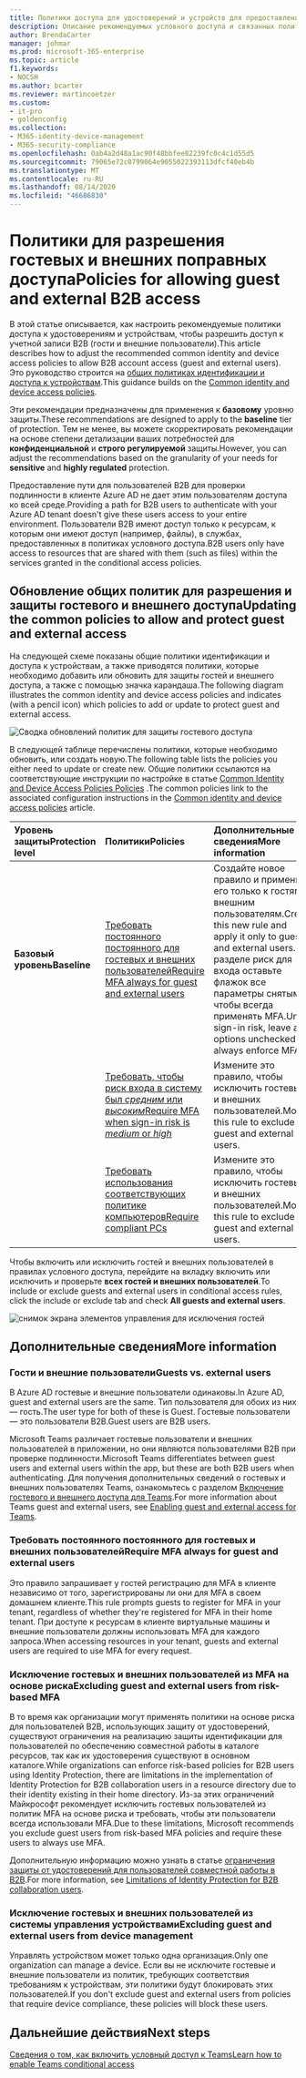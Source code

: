 ```yaml
---
title: Политики доступа для удостоверений и устройств для предоставления гостевых и внешних беснет прав доступа — Microsoft 365 для предприятий | Документы Майкрософт
description: Описание рекомендуемых условного доступа и связанных политик для защиты доступа гостей и внешних пользователей.
author: BrendaCarter
manager: johmar
ms.prod: microsoft-365-enterprise
ms.topic: article
f1.keywords:
- NOCSH
ms.author: bcarter
ms.reviewer: martincoetzer
ms.custom:
- it-pro
- goldenconfig
ms.collection:
- M365-identity-device-management
- M365-security-compliance
ms.openlocfilehash: 0ab4a2d48a1ac90f48bbfee82239fc0c4c1d55d5
ms.sourcegitcommit: 79065e72c0799064e9055022393113dfcf40eb4b
ms.translationtype: MT
ms.contentlocale: ru-RU
ms.lasthandoff: 08/14/2020
ms.locfileid: "46686830"
---
```

# <a name="policies-for-allowing-guest-and-external-b2b-access"></a><span data-ttu-id="60305-103">Политики для разрешения гостевых и внешних поправных доступа</span><span class="sxs-lookup"><span data-stu-id="60305-103">Policies for allowing guest and external B2B access</span></span>
<span data-ttu-id="60305-104">В этой статье описывается, как настроить рекомендуемые политики доступа к удостоверениям и устройствам, чтобы разрешить доступ к учетной записи B2B (гости и внешние пользователи).</span><span class="sxs-lookup"><span data-stu-id="60305-104">This article describes how to adjust the recommended common identity and device access policies to allow B2B account access (guest and external users).</span></span> <span data-ttu-id="60305-105">Это руководство строится на [общих политиках идентификации и доступа к устройствам](identity-access-policies.md).</span><span class="sxs-lookup"><span data-stu-id="60305-105">This guidance builds on the [Common identity and device access policies](identity-access-policies.md).</span></span>

<span data-ttu-id="60305-106">Эти рекомендации предназначены для применения к **базовому** уровню защиты.</span><span class="sxs-lookup"><span data-stu-id="60305-106">These recommendations are designed to apply to the **baseline** tier of protection.</span></span> <span data-ttu-id="60305-107">Тем не менее, вы можете скорректировать рекомендации на основе степени детализации ваших потребностей для **конфиденциальной** и **строго регулируемой** защиты.</span><span class="sxs-lookup"><span data-stu-id="60305-107">However, you can adjust the recommendations based on the granularity of your needs for **sensitive** and **highly regulated** protection.</span></span> 

<span data-ttu-id="60305-108">Предоставление пути для пользователей B2B для проверки подлинности в клиенте Azure AD не дает этим пользователям доступа ко всей среде.</span><span class="sxs-lookup"><span data-stu-id="60305-108">Providing a path for B2B users to authenticate with your Azure AD tenant doesn't give these users access to your entire environment.</span></span> <span data-ttu-id="60305-109">Пользователи B2B имеют доступ только к ресурсам, к которым они имеют доступ (например, файлы), в службах, предоставленных в политиках условного доступа.</span><span class="sxs-lookup"><span data-stu-id="60305-109">B2B users only have access to resources that are shared with them (such as files) within the services granted in the conditional access policies.</span></span>

## <a name="updating-the-common-policies-to-allow-and-protect-guest-and-external-access"></a><span data-ttu-id="60305-110">Обновление общих политик для разрешения и защиты гостевого и внешнего доступа</span><span class="sxs-lookup"><span data-stu-id="60305-110">Updating the common policies to allow and protect guest and external access</span></span> 

<span data-ttu-id="60305-111">На следующей схеме показаны общие политики идентификации и доступа к устройствам, а также приводятся политики, которые необходимо добавить или обновить для защиты гостей и внешнего доступа, а также с помощью значка карандаша.</span><span class="sxs-lookup"><span data-stu-id="60305-111">The following diagram illustrates the common identity and device access policies and indicates (with a pencil icon) which policies to add or update to protect guest and external access.</span></span> 

![Сводка обновлений политик для защиты гостевого доступа](../media/identity-access-ruleset-guest.png)

<span data-ttu-id="60305-113">В следующей таблице перечислены политики, которые необходимо обновить, или создать новую.</span><span class="sxs-lookup"><span data-stu-id="60305-113">The following table lists the policies you either need to update or create new.</span></span> <span data-ttu-id="60305-114">Общие политики ссылаются на соответствующие инструкции по настройке в статье [Common Identity and Device Access Policies Policies](identity-access-policies.md) .</span><span class="sxs-lookup"><span data-stu-id="60305-114">The common policies link to the associated configuration instructions in the [Common identity and device access policies](identity-access-policies.md) article.</span></span>

|<span data-ttu-id="60305-115">Уровень защиты</span><span class="sxs-lookup"><span data-stu-id="60305-115">Protection level</span></span>|<span data-ttu-id="60305-116">Политики</span><span class="sxs-lookup"><span data-stu-id="60305-116">Policies</span></span>|<span data-ttu-id="60305-117">Дополнительные сведения</span><span class="sxs-lookup"><span data-stu-id="60305-117">More information</span></span>|
|:---------------|:-------|:----------------|
|<span data-ttu-id="60305-118">**Базовый уровень**</span><span class="sxs-lookup"><span data-stu-id="60305-118">**Baseline**</span></span>|[<span data-ttu-id="60305-119">Требовать постоянного постоянного для гостевых и внешних пользователей</span><span class="sxs-lookup"><span data-stu-id="60305-119">Require MFA always for guest and external users</span></span>](identity-access-policies.md#require-mfa-based-on-sign-in-risk)|<span data-ttu-id="60305-120">Создайте новое правило и примените его только к гостям и внешним пользователям.</span><span class="sxs-lookup"><span data-stu-id="60305-120">Create this new rule and apply it only to guests and external users.</span></span> <span data-ttu-id="60305-121">В разделе риск для входа оставьте флажок все параметры снятым, чтобы всегда применять MFA.</span><span class="sxs-lookup"><span data-stu-id="60305-121">Under sign-in risk, leave all options unchecked to always enforce MFA.</span></span>|
|        |[<span data-ttu-id="60305-122">Требовать, чтобы риск входа в систему был *средним* или *высоким*</span><span class="sxs-lookup"><span data-stu-id="60305-122">Require MFA when sign-in risk is *medium* or *high*</span></span>](identity-access-policies.md#require-mfa-based-on-sign-in-risk)|<span data-ttu-id="60305-123">Измените это правило, чтобы исключить гостевых и внешних пользователей.</span><span class="sxs-lookup"><span data-stu-id="60305-123">Modify this rule to exclude guest and external users.</span></span>|
|        |[<span data-ttu-id="60305-124">Требовать использования соответствующих политике компьютеров</span><span class="sxs-lookup"><span data-stu-id="60305-124">Require compliant PCs</span></span>](identity-access-policies.md#require-compliant-pcs-but-not-compliant-phones-and-tablets)|<span data-ttu-id="60305-125">Измените это правило, чтобы исключить гостевых и внешних пользователей.</span><span class="sxs-lookup"><span data-stu-id="60305-125">Modify this rule to exclude guest and external users.</span></span>|

<span data-ttu-id="60305-126">Чтобы включить или исключить гостей и внешних пользователей в правилах условного доступа, перейдите на вкладку включить или исключить и проверьте **всех гостей и внешних пользователей**.</span><span class="sxs-lookup"><span data-stu-id="60305-126">To include or exclude guests and external users in conditional access rules, click the include or exclude tab and check **All guests and external users**.</span></span>

![снимок экрана элементов управления для исключения гостей](../media/identity-access-exclude-guests-ui.png)

## <a name="more-information"></a><span data-ttu-id="60305-128">Дополнительные сведения</span><span class="sxs-lookup"><span data-stu-id="60305-128">More information</span></span>

### <a name="guests-vs-external-users"></a><span data-ttu-id="60305-129">Гости и внешние пользователи</span><span class="sxs-lookup"><span data-stu-id="60305-129">Guests vs. external users</span></span>
<span data-ttu-id="60305-130">В Azure AD гостевые и внешние пользователи одинаковы.</span><span class="sxs-lookup"><span data-stu-id="60305-130">In Azure AD, guest and external users are the same.</span></span> <span data-ttu-id="60305-131">Тип пользователя для обоих из них — гость.</span><span class="sxs-lookup"><span data-stu-id="60305-131">The user type for both of these is Guest.</span></span> <span data-ttu-id="60305-132">Гостевые пользователи — это пользователи B2B.</span><span class="sxs-lookup"><span data-stu-id="60305-132">Guest users are B2B users.</span></span>

<span data-ttu-id="60305-133">Microsoft Teams различает гостевые пользователи и внешних пользователей в приложении, но они являются пользователями B2B при проверке подлинности.</span><span class="sxs-lookup"><span data-stu-id="60305-133">Microsoft Teams differentiates between guest users and external users within the app, but these are both B2B users when authenticating.</span></span> <span data-ttu-id="60305-134">Для получения дополнительных сведений о гостевых и внешних пользователях Teams, ознакомьтесь с разделом [Включение гостевого и внешнего доступа для Teams](teams-access-policies.md#enabling-guest-and-external-access-for-teams).</span><span class="sxs-lookup"><span data-stu-id="60305-134">For more information about Teams guest and external users, see [Enabling guest and external access for Teams](teams-access-policies.md#enabling-guest-and-external-access-for-teams).</span></span>

### <a name="require-mfa-always-for-guest-and-external-users"></a><span data-ttu-id="60305-135">Требовать постоянного постоянного для гостевых и внешних пользователей</span><span class="sxs-lookup"><span data-stu-id="60305-135">Require MFA always for guest and external users</span></span>
<span data-ttu-id="60305-136">Это правило запрашивает у гостей регистрацию для MFA в клиенте независимо от того, зарегистрированы ли они для MFA в своем домашнем клиенте.</span><span class="sxs-lookup"><span data-stu-id="60305-136">This rule prompts guests to register for MFA in your tenant, regardless of whether they're registered for MFA in their home tenant.</span></span> <span data-ttu-id="60305-137">При доступе к ресурсам в клиенте виртуальные машины и внешние пользователи должны использовать MFA для каждого запроса.</span><span class="sxs-lookup"><span data-stu-id="60305-137">When accessing resources in your tenant, guests and external users are required to use MFA for every request.</span></span> 

### <a name="excluding-guest-and-external-users-from-risk-based-mfa"></a><span data-ttu-id="60305-138">Исключение гостевых и внешних пользователей из MFA на основе риска</span><span class="sxs-lookup"><span data-stu-id="60305-138">Excluding guest and external users from risk-based MFA</span></span>
<span data-ttu-id="60305-139">В то время как организации могут применять политики на основе риска для пользователей B2B, использующих защиту от удостоверений, существуют ограничения на реализацию защиты идентификации для пользователей по обеспечению совместной работы в каталоге ресурсов, так как их удостоверения существуют в основном каталоге.</span><span class="sxs-lookup"><span data-stu-id="60305-139">While organizations can enforce risk-based policies for B2B users using Identity Protection, there are limitations in the implementation of Identity Protection for B2B collaboration users in a resource directory due to their identity existing in their home directory.</span></span> <span data-ttu-id="60305-140">Из-за этих ограничений Майкрософт рекомендует исключить гостевых пользователей из политик MFA на основе риска и требовать, чтобы эти пользователи всегда использовали MFA.</span><span class="sxs-lookup"><span data-stu-id="60305-140">Due to these limitations, Microsoft recommends you exclude guest users from risk-based MFA policies and require these users to always use MFA.</span></span> 

<span data-ttu-id="60305-141">Дополнительную информацию можно узнать в статье [ограничения защиты от удостоверений для пользователей совместной работы в B2B](https://docs.microsoft.com/azure/active-directory/identity-protection/concept-identity-protection-b2b#limitations-of-identity-protection-for-b2b-collaboration-users).</span><span class="sxs-lookup"><span data-stu-id="60305-141">For more information, see [Limitations of Identity Protection for B2B collaboration users](https://docs.microsoft.com/azure/active-directory/identity-protection/concept-identity-protection-b2b#limitations-of-identity-protection-for-b2b-collaboration-users).</span></span> 

### <a name="excluding-guest-and-external-users-from-device-management"></a><span data-ttu-id="60305-142">Исключение гостевых и внешних пользователей из системы управления устройствами</span><span class="sxs-lookup"><span data-stu-id="60305-142">Excluding guest and external users from device management</span></span> 
<span data-ttu-id="60305-143">Управлять устройством может только одна организация.</span><span class="sxs-lookup"><span data-stu-id="60305-143">Only one organization can manage a device.</span></span> <span data-ttu-id="60305-144">Если вы не исключите гостевые и внешние пользователи из политик, требующих соответствия требованиям к устройствам, эти политики будут блокировать этих пользователей.</span><span class="sxs-lookup"><span data-stu-id="60305-144">If you don't exclude guest and external users from policies that require device compliance, these policies will block these users.</span></span> 

## <a name="next-steps"></a><span data-ttu-id="60305-145">Дальнейшие действия</span><span class="sxs-lookup"><span data-stu-id="60305-145">Next steps</span></span>

[<span data-ttu-id="60305-146">Сведения о том, как включить условный доступ к Teams</span><span class="sxs-lookup"><span data-stu-id="60305-146">Learn how to enable Teams conditional access</span></span>](teams-access-policies.md)


